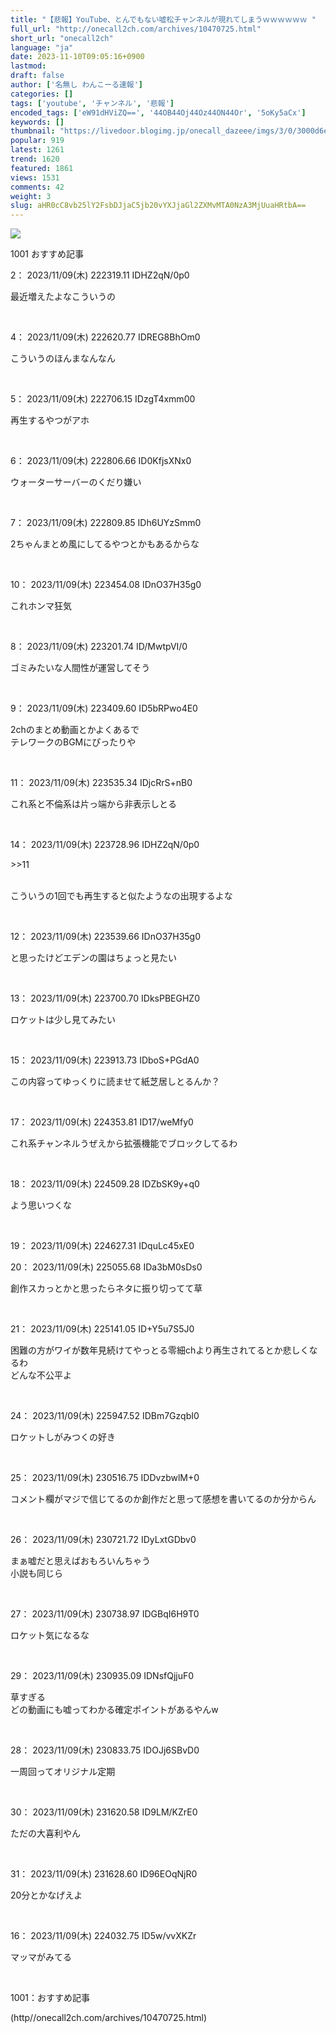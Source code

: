 ```yaml
---
title: "【悲報】YouTube、とんでもない嘘松チャンネルが現れてしまうｗｗｗｗｗｗ "
full_url: "http://onecall2ch.com/archives/10470725.html"
short_url: "onecall2ch"
language: "ja"
date: 2023-11-10T09:05:16+0900
lastmod: 
draft: false
author: ['名無し わんこーる速報']
categories: []
tags: ['youtube', 'チャンネル', '悲報']
encoded_tags: ['eW91dHViZQ==', '44OB44Oj44Oz44ON44Or', '5oKy5aCx']
keywords: []
thumbnail: "https://livedoor.blogimg.jp/onecall_dazeee/imgs/3/0/3000d6e5-s.jpg"
popular: 919
latest: 1261
trend: 1620
featured: 1861
views: 1531
comments: 42
weight: 3
slug: aHR0cC8vb25lY2FsbDJjaC5jb20vYXJjaGl2ZXMvMTA0NzA3MjUuaHRtbA==
---
```


![](https://livedoor.blogimg.jp/onecall_dazeee/imgs/3/0/3000d6e5-s.jpg)

<div> <p class='name2'> 1001 おすすめ記事</p> <p class='name2'>2： 2023/11/09(木) 222319.11 IDHZ2qN/0p0</p><p class='onecall'> 最近増えたよなこういうの <br></p><br> <p class='name2'>4： 2023/11/09(木) 222620.77 IDREG8BhOm0</p><p class='onecall'> こういうのほんまなんなん <br></p><br> <p class='name2'>5： 2023/11/09(木) 222706.15 IDzgT4xmm00</p><p class='onecall'> 再生するやつがアホ <br></p><br> <p class='name2'>6： 2023/11/09(木) 222806.66 ID0KfjsXNx0</p><p class='onecall'> ウォーターサーバーのくだり嫌い <br></p><br> <p class='name2'>7： 2023/11/09(木) 222809.85 IDh6UYzSmm0</p><p class='onecall'> 2ちゃんまとめ風にしてるやつとかもあるからな <br></p><br> <p class='name2'>10： 2023/11/09(木) 223454.08 IDnO37H35g0</p><p class='onecall'> これホンマ狂気 <br></p><br> <p class='name2'>8： 2023/11/09(木) 223201.74 ID/MwtpVI/0</p><p class='onecall'> ゴミみたいな人間性が運営してそう <br></p><br> <p class='name2'>9： 2023/11/09(木) 223409.60 ID5bRPwo4E0</p><p class='onecall'> 2chのまとめ動画とかよくあるで <br> テレワークのBGMにぴったりや <br></p><br> <p class='name2'>11： 2023/11/09(木) 223535.34 IDjcRrS+nB0</p><p class='onecall'> これ系と不倫系は片っ端から非表示しとる <br></p><br> <p class='name2'>14： 2023/11/09(木) 223728.96 IDHZ2qN/0p0</p><p class='onecall'> <p class='anchor'>>>11</p> <br> こういうの1回でも再生すると似たようなの出現するよな <br></p><br> <p class='name2'>12： 2023/11/09(木) 223539.66 IDnO37H35g0</p><p class='onecall'> と思ったけどエデンの園はちょっと見たい <br></p><br> <p class='name2'>13： 2023/11/09(木) 223700.70 IDksPBEGHZ0</p><p class='onecall'> ロケットは少し見てみたい <br></p><br> <p class='name2'>15： 2023/11/09(木) 223913.73 IDboS+PGdA0</p><p class='onecall'> この内容ってゆっくりに読ませて紙芝居しとるんか？ <br></p><br> <p class='name2'>17： 2023/11/09(木) 224353.81 ID17/weMfy0</p><p class='onecall'> これ系チャンネルうぜえから拡張機能でブロックしてるわ <br></p><br> <p class='name2'>18： 2023/11/09(木) 224509.28 IDZbSK9y+q0</p><p class='onecall'> よう思いつくな <br></p><br> <p class='name2'>19： 2023/11/09(木) 224627.31 IDquLc45xE0</p><p class='name2'>20： 2023/11/09(木) 225055.68 IDa3bM0sDs0</p><p class='onecall'> 創作スカっとかと思ったらネタに振り切ってて草 <br></p><br> <p class='name2'>21： 2023/11/09(木) 225141.05 ID+Y5u7S5J0</p><p class='onecall'> 困難の方がワイが数年見続けてやっとる零細chより再生されてるとか悲しくなるわ <br> どんな不公平よ <br></p><br> <p class='name2'>24： 2023/11/09(木) 225947.52 IDBm7GzqbI0</p><p class='onecall'> ロケットしがみつくの好き <br></p><br> <p class='name2'>25： 2023/11/09(木) 230516.75 IDDvzbwlM+0</p><p class='onecall'> コメント欄がマジで信じてるのか創作だと思って感想を書いてるのか分からん <br></p><br> <p class='name2'>26： 2023/11/09(木) 230721.72 IDyLxtGDbv0</p><p class='onecall'> まぁ嘘だと思えばおもろいんちゃう <br> 小説も同じら <br></p><br> <p class='name2'>27： 2023/11/09(木) 230738.97 IDGBqI6H9T0</p><p class='onecall'> ロケット気になるな <br></p><br> <p class='name2'>29： 2023/11/09(木) 230935.09 IDNsfQjjuF0</p><p class='onecall'> 草すぎる <br> どの動画にも嘘ってわかる確定ポイントがあるやんw <br></p><br> <p class='name2'>28： 2023/11/09(木) 230833.75 IDOJj6SBvD0</p><p class='onecall'> 一周回ってオリジナル定期 <br></p><br> <p class='name2'>30： 2023/11/09(木) 231620.58 ID9LM/KZrE0</p><p class='onecall'> ただの大喜利やん <br></p><br> <p class='name2'>31： 2023/11/09(木) 231628.60 ID96EOqNjR0</p><p class='onecall'> 20分とかなげえよ <br></p><br> <p class='name2'>16： 2023/11/09(木) 224032.75 ID5w/vvXKZr</p><p class='onecall'> マッマがみてる <br></p><br> <p class='name2'>1001：おすすめ記事</p> </div>

(http//onecall2ch.com/archives/10470725.html)
